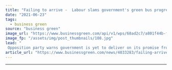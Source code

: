 ```yaml
---
title: "Failing to arrive -  Labour slams government's green bus progress"
date: "2021-06-23"
tags: 
  - business green
source: "business green"
image_url: "https://www.businessgreen.com/api/v1/wps/68ad2c7/a801f44b-f63e-4246-b555-1a4b2eee3bc4/5/6996031705-197e87b0b0-k-185x114.jpg"
image_fp: "/assets/img/post_thumbnails/108.jpg"
lead: "
 Opposition party warns government is yet to deliver on its promise from early 2020 to deliver 4,000 zero emission buses across the UK ..."
article_url: "https://www.businessgreen.com/news/4033283/failing-arrive-labour-slams-government-green-bus-progress"
---
```


---
